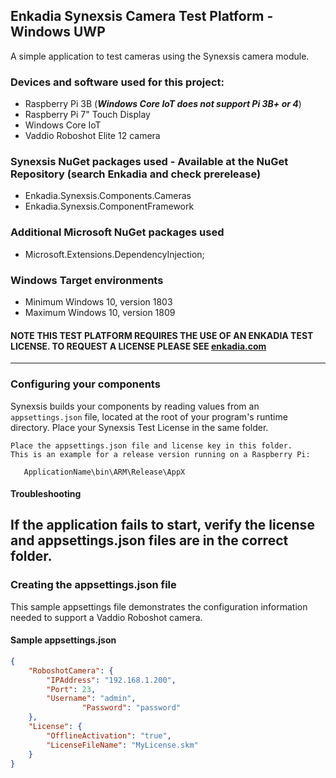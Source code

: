 ## Enkadia Synexsis Camera Test Platform - Windows UWP
A simple application to test cameras using the Synexsis camera module.

### Devices and software used for this project:
  * Raspberry Pi 3B (*__Windows Core IoT does not support Pi 3B+ or 4__*)
  * Raspberry Pi 7" Touch Display
  * Windows Core IoT
  * Vaddio Roboshot Elite 12 camera
  
### Synexsis NuGet packages used - Available at the NuGet Repository (search Enkadia and check prerelease)
  * Enkadia.Synexsis.Components.Cameras
  * Enkadia.Synexsis.ComponentFramework
  
### Additional Microsoft NuGet packages used
  * Microsoft.Extensions.DependencyInjection;
  
### Windows Target environments
   * Minimum Windows 10, version 1803
   * Maximum Windows 10, version 1809
   
#### NOTE THIS TEST PLATFORM REQUIRES THE USE OF AN ENKADIA TEST LICENSE. TO REQUEST A LICENSE PLEASE SEE [enkadia.com](https://www.enkadia.com)
---
### Configuring your components
Synexsis builds your components by reading values from an `appsettings.json` file, located at the root of your program's runtime directory. Place your Synexsis Test License in the same folder.

```text
Place the appsettings.json file and license key in this folder.
This is an example for a release version running on a Raspberry Pi:

   ApplicationName\bin\ARM\Release\AppX

```
#### Troubleshooting
If the application fails to start, verify the license and appsettings.json files are in the correct folder.
---
### Creating the appsettings.json file
This sample appsettings file demonstrates the configuration information needed to support a Vaddio Roboshot camera.

#### Sample appsettings.json
```json
{
    "RoboshotCamera": {
		"IPAddress": "192.168.1.200",
		"Port": 23,
		"Username": "admin",
                "Password": "password"
	},
	"License": {
		"OfflineActivation": "true",
		"LicenseFileName": "MyLicense.skm"
	}
}
```
